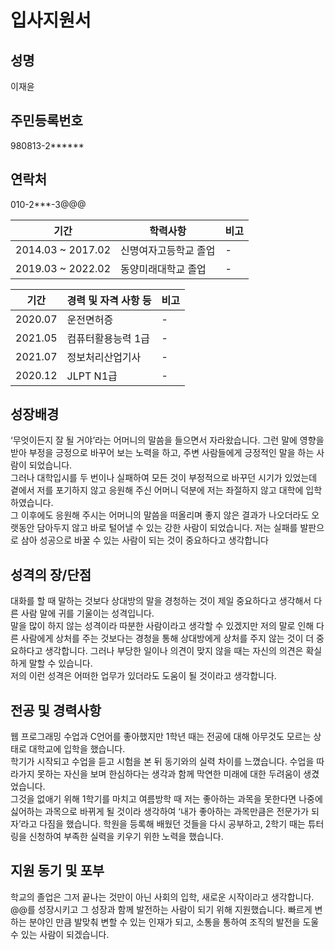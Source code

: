 # 입사지원서
## 성명
이재윤
## 주민등록번호
980813-2******
## 연락처
010-2***-3@@@

|기간|학력사항|비고|
|---|---|---|
|2014.03 ~ 2017.02|신명여자고등학교 졸업|-|
|2019.03 ~ 2022.02|동양미래대학교 졸업|-|

|기간|경력 및 자격 사항 등|비고|
|-----|-------------|--|
|2020.07|운전면허증|-|
|2021.05|컴퓨터활용능력 1급|-|
|2021.07|정보처리산업기사|-|
|2020.12|JLPT N1급|-|

## 성장배경
‘무엇이든지 잘 될 거야’라는 어머니의 말씀을 들으면서 자라왔습니다. 그런 말에 영향을 받아 부정을 긍정으로 바꾸어 보는 노력을 하고, 주변 사람들에게 긍정적인 말을 하는 사람이 되었습니다.<br>
그러나 대학입시를 두 번이나 실패하여 모든 것이 부정적으로 바꾸던 시기가 있었는데 곁에서 저를 포기하지 않고 응원해 주신 어머니 덕분에 저는 좌절하지 않고 대학에 입학하였습니다.<br>
그 이후에도 응원해 주시는 어머니의 말씀을 떠올리며 좋지 않은 결과가 나오더라도 오랫동안 담아두지 않고 바로 털어낼 수 있는 강한 사람이 되었습니다. 저는 실패를 발판으로 삼아 성공으로 바꿀 수 있는 사람이 되는 것이 중요하다고 생각합니다

## 성격의 장/단점
대화를 할 때 말하는 것보다 상대방의 말을 경청하는 것이 제일 중요하다고 생각해서 다른 사람 말에 귀를 기울이는 성격입니다.<br>
말을 많이 하지 않는 성격이라 따분한 사람이라고 생각할 수 있겠지만 저의 말로 인해 다른 사람에게 상처를 주는 것보다는 경청을 통해 상대방에게 상처를 주지 않는 것이 더 중요하다고 생각합니다. 그러나 부당한 일이나 의견이 맞지 않을 때는 자신의 의견은 확실하게 말할 수 있습니다.<br>
저의 이런 성격은 어떠한 업무가 있더라도 도움이 될 것이라고 생각합니다. 

## 전공 및 경력사항
웹 프로그래밍 수업과 C언어를 좋아했지만 1학년 때는 전공에 대해 아무것도 모르는 상태로 대학교에 입학을 했습니다.<br>
학기가 시작되고 수업을 듣고 시험을 본 뒤 동기와의 실력 차이를 느꼈습니다. 수업을 따라가지 못하는 자신을 보며 한심하다는 생각과 함께 막연한 미래에 대한 두려움이 생겼었습니다.<br>
그것을 없애기 위해 1학기를 마치고 여름방학 때 저는 좋아하는 과목을 못한다면 나중에 싫어하는 과목으로 바뀌게 될 것이라 생각하여 ‘내가 좋아하는 과목만큼은 전문가가 되자’라고 다짐을 했습니다. 학원을 등록해 배웠던 것들을 다시 공부하고, 2학기 때는 튜터링을 신청하여 부족한 실력을 키우기 위한 노력을 했습니다.

## 지원 동기 및 포부
학교의 졸업은 그저 끝나는 것만이 아닌 사회의 입학, 새로운 시작이라고 생각합니다. @@를 성장시키고 그 성장과 함께 발전하는 사람이 되기 위해 지원했습니다. 빠르게 변하는 분야인 만큼 발맞춰 변할 수 있는 인재가 되고, 소통을 통하여 조직의 발전을 도울 수 있는 사람이 되겠습니다. 
